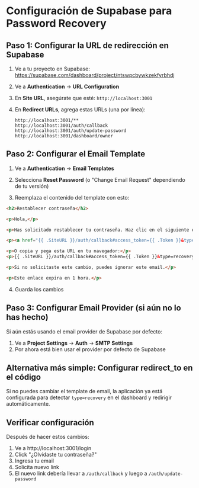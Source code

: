 # Configuración de Supabase para Password Recovery

## Paso 1: Configurar la URL de redirección en Supabase

1. Ve a tu proyecto en Supabase: https://supabase.com/dashboard/project/ntswpcbywkzekfyrbhdj

2. Ve a **Authentication** → **URL Configuration**

3. En **Site URL**, asegúrate que esté: `http://localhost:3001`

4. En **Redirect URLs**, agrega estas URLs (una por línea):
   ```
   http://localhost:3001/**
   http://localhost:3001/auth/callback
   http://localhost:3001/auth/update-password
   http://localhost:3001/dashboard/owner
   ```

## Paso 2: Configurar el Email Template

1. Ve a **Authentication** → **Email Templates**

2. Selecciona **Reset Password** (o "Change Email Request" dependiendo de tu versión)

3. Reemplaza el contenido del template con esto:

```html
<h2>Restablecer contraseña</h2>

<p>Hola,</p>

<p>Has solicitado restablecer tu contraseña. Haz clic en el siguiente enlace para crear una nueva contraseña:</p>

<p><a href="{{ .SiteURL }}/auth/callback#access_token={{ .Token }}&type=recovery&refresh_token={{ .RefreshToken }}">Restablecer contraseña</a></p>

<p>O copia y pega esta URL en tu navegador:</p>
<p>{{ .SiteURL }}/auth/callback#access_token={{ .Token }}&type=recovery&refresh_token={{ .RefreshToken }}</p>

<p>Si no solicitaste este cambio, puedes ignorar este email.</p>

<p>Este enlace expira en 1 hora.</p>
```

4. Guarda los cambios

## Paso 3: Configurar Email Provider (si aún no lo has hecho)

Si aún estás usando el email provider de Supabase por defecto:
1. Ve a **Project Settings** → **Auth** → **SMTP Settings**
2. Por ahora está bien usar el provider por defecto de Supabase

## Alternativa más simple: Configurar redirect_to en el código

Si no puedes cambiar el template de email, la aplicación ya está configurada para detectar `type=recovery` en el dashboard y redirigir automáticamente.

## Verificar configuración

Después de hacer estos cambios:
1. Ve a http://localhost:3001/login
2. Click "¿Olvidaste tu contraseña?"
3. Ingresa tu email
4. Solicita nuevo link
5. El nuevo link debería llevar a `/auth/callback` y luego a `/auth/update-password`
